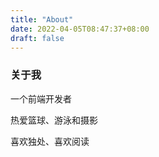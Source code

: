 ```yaml
---
title: "About"
date: 2022-04-05T08:47:37+08:00
draft: false
---
```


### 关于我

一个前端开发者

热爱篮球、游泳和摄影

喜欢独处、喜欢阅读

